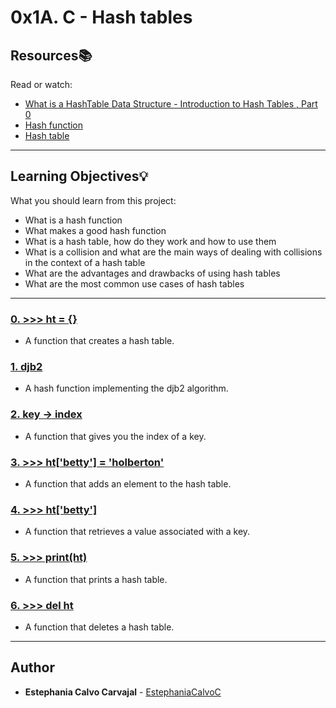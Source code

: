 # 0x1A. C - Hash tables

## Resources:books:
Read or watch:
* [What is a HashTable Data Structure - Introduction to Hash Tables , Part 0](https://intranet.hbtn.io/rltoken/uodWZz-2jyHReOeToaLNdQ)
* [Hash function](https://intranet.hbtn.io/rltoken/YiFi_oMjd9cZ4VepsS2RKQ)
* [Hash table](https://intranet.hbtn.io/rltoken/Kswyyb1f2JY3dn-3TEckUQ)

---
## Learning Objectives:bulb:
What you should learn from this project:

* What is a hash function
* What makes a good hash function
* What is a hash table, how do they work and how to use them
* What is a collision and what are the main ways of dealing with collisions in the context of a hash table
* What are the advantages and drawbacks of using hash tables
* What are the most common use cases of hash tables

---

### [0. >>> ht = {}](./0-hash_table_create.c)
* A function that creates a hash table.


### [1. djb2](./1-djb2.c)
* A hash function implementing the djb2 algorithm.


### [2. key -> index](./2-key_index.c)
* A function that gives you the index of a key.


### [3. >>> ht['betty'] = 'holberton'](./3-hash_table_set.c)
* A function that adds an element to the hash table.


### [4. >>> ht['betty']](./4-hash_table_get.c)
* A function that retrieves a value associated with a key.


### [5. >>> print(ht)](./5-hash_table_print.c)
* A function that prints a hash table.


### [6. >>> del ht](./6-hash_table_delete.c)
* A function that deletes a hash table.

<!--
### [7. $ht['Betty'] = 'Holberton'](./100-sorted_hash_table.c)
* In PHP, hash tables are ordered. Wait… WAT? How is this even possible?
-->
---

## Author
* **Estephania Calvo Carvajal** - [EstephaniaCalvoC](https://github.com/EstephaniaCalvoC)